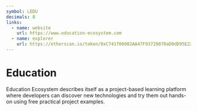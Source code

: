 ```yaml
---
symbol: LEDU
decimals: 8
links:
  - name: website
    url: https://www.education-ecosystem.com
  - name: explorer
    url: https://etherscan.io/token/0xC741f06082AA47F93729070aD0dD95E223Bda091
---
```


# Education

Education Ecosystem describes itself as a project-based learning platform where developers can discover new technologies and try them out hands-on using free practical project examples.
